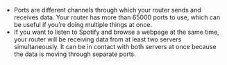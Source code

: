 - Ports are different channels through which your router sends and receives data. Your router has more than 65000 ports to use, which can be useful if you’re doing multiple things at once.
- If you want to listen to Spotify and browse a webpage at the same time, your router will be receiving data from at least two servers simultaneously. It can be in contact with both servers at once because the data is moving through separate ports.